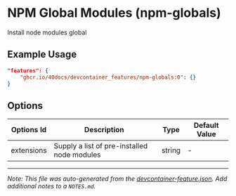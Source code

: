 
# NPM Global Modules (npm-globals)

Install node modules global

## Example Usage

```json
"features": {
    "ghcr.io/40docs/devcontainer_features/npm-globals:0": {}
}
```

## Options

| Options Id | Description | Type | Default Value |
|-----|-----|-----|-----|
| extensions | Supply a list of pre-installed node modules | string | - |



---

_Note: This file was auto-generated from the [devcontainer-feature.json](https://github.com/40docs/devcontainer_features/blob/main/src/npm-globals/devcontainer-feature.json).  Add additional notes to a `NOTES.md`._
